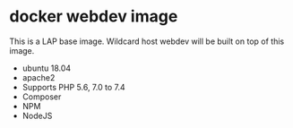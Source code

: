 # docker webdev image

This is a LAP base image. Wildcard host webdev will be built on top of this image.

- ubuntu 18.04
- apache2
- Supports PHP 5.6, 7.0 to 7.4
- Composer
- NPM
- NodeJS

